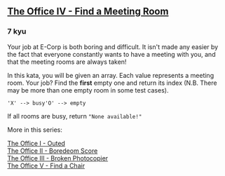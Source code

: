 <h2><a href=https://www.codewars.com/kata/57f604a21bd4fe771b00009c/train/javascript target="_blank">The Office IV - Find a Meeting Room</a></h2><h3>7 kyu</h3><p>Your job at E-Corp is both boring and difficult. It isn't made any easier by the fact that everyone constantly wants to have a meeting with you, and that the meeting rooms are always taken!</p><p>In this kata, you will be given an array. Each value represents a meeting room. Your job? Find the <strong>first</strong> empty one and return its index (N.B. There may be more than one empty room in some test cases). </p><pre><code>'X' --&gt; busy'O' --&gt; empty</code></pre><p>If all rooms are busy, return <code>"None available!"</code></p><p>More in this series:</p><p><a href="https://www.codewars.com/kata/the-office-i-outed" data-turbolinks="false" target="_blank">The Office I - Outed</a><br><a href="https://www.codewars.com/kata/the-office-ii-boredom-score" data-turbolinks="false" target="_blank">The Office II - Boredeom Score</a><br><a href="https://www.codewars.com/kata/the-office-iii-broken-photocopier" data-turbolinks="false" target="_blank">The Office III - Broken Photocopier</a><br><a href="https://www.codewars.com/kata/the-office-v-find-a-chair" data-turbolinks="false" target="_blank">The Office V - Find a Chair</a><br></p>